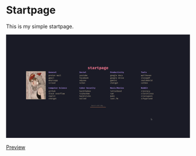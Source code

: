 # Startpage

This is my simple startpage.

![](screenshot.png)

[Preview](https://ertugrulgacal.github.io/startpage/)
